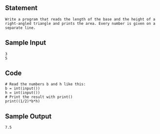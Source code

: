 ## Statement
```
Write a program that reads the length of the base and the height of a right-angled triangle and prints the area. Every number is given on a separate line.
```
## Sample Input
```
3
5
```
## Code
```
# Read the numbers b and h like this:
b = int(input())
h = int(input())
# Print the result with print()
print((1/2)*b*h)
```
## Sample Output
```
7.5
```
